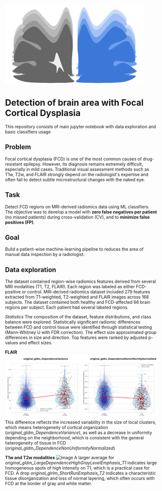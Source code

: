 ![Логотип](https://github.com/AndrewBioChem/NEUROML_FCD/blob/main/Adobe%20Express%20-%20file.png)

# Detection of brain area with Focal Cortical Dysplasia
This repository consists of main jupyter notebook with data exploration and basic classifiers usage

## Problem
Focal cortical dysplasia (FCD) is one of the most common causes of drug-resistant epilepsy. However, its diagnosis remains extremely difficult, especially in mild cases. Traditional visual assessment methods such as T1w, T2w, and FLAIR strongly depend on the radiologist's expertise and often fail to detect subtle microstructural changes with the naked eye.
## Task
Detect FCD regions on MRI-derived radiomics data using ML classifiers. The objective was to develop a model with **zero false negatives per patient** (no missed patients) during cross-validation (CV), and to **minimize false positives (FP)**.
## Goal
Build a patient-wise machine-learning pipeline to reduces the area of manual data inspection by a radiologist.

## Data exploration
The dataset contained region-wise radiomics features derived from several MRI modalities (T1, T2, FLAIR). Each region was labeled as either FCD-positive or control. MRI-derived radiomics dataset included 279 features extracted from T1-weighted, T2-weighted and FLAIR images across 168 subjects. The dataset contained both healthy and FCD-affected 66 brain regions per subject. Each patient had several labeled regions.

*Statistics*
The composition of the dataset, feature distributions, and class balance were explored. Statistically significant radiomic differences between FCD and control tissue were identified through statistical testing (Mann-Whitney U with FDR correction). The effect size approximated group differences in size and direction. Top features were ranked by adjusted p-values and effect sizes.

**FLAIR** 
![image](https://github.com/AndrewBioChem/NEUROML_FCD/blob/main/2025-10-24_14-38-12.png)
This difference reflects the increased variability in the size of local clusters, which means heterogeneity of cortical organization (*original_gldm_DependenceVariance*), as well as a decrease in uniformity depending on the neighborhood, which is consistent with the general heterogeneity of tissue in FCD (*original_gldm_DependenceNonUniformityNormalized*)

**T1w and T2w modalities**
![image]()
A larger average for *original_gldm_LargeDependenceHighGrayLevelEmphasis_T1* indicates large homogeneous spots of high intensity on T1, which is a practical case for FCD. A drop *original_glrlm_ShortRunEmphasis_T2* indicates a characteristic tissue disorganization and loss of normal layering, which often occurs with FCD at the border of gray and white matter.
